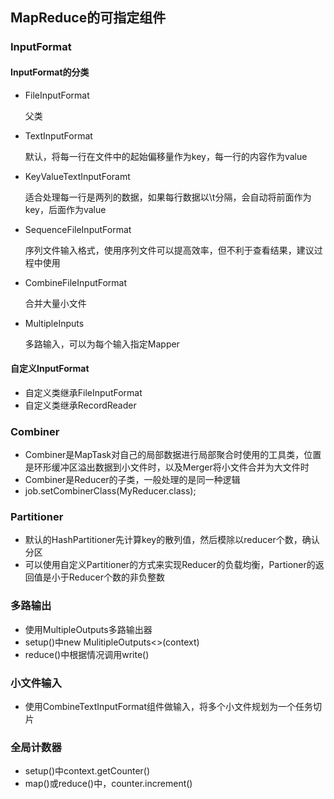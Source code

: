 ## MapReduce的可指定组件

### InputFormat

#### InputFormat的分类

- FileInputFormat

  父类

- TextInputFormat

  默认，将每一行在文件中的起始偏移量作为key，每一行的内容作为value

- KeyValueTextInputForamt

  适合处理每一行是两列的数据，如果每行数据以\t分隔，会自动将前面作为key，后面作为value

- SequenceFileInputFormat

  序列文件输入格式，使用序列文件可以提高效率，但不利于查看结果，建议过程中使用

- CombineFileInputFormat

  合并大量小文件

- MultipleInputs

  多路输入，可以为每个输入指定Mapper

#### 自定义InputFormat

- 自定义类继承FileInputFormat
- 自定义类继承RecordReader

### Combiner

- Combiner是MapTask对自己的局部数据进行局部聚合时使用的工具类，位置是环形缓冲区溢出数据到小文件时，以及Merger将小文件合并为大文件时
- Combiner是Reducer的子类，一般处理的是同一种逻辑
- job.setCombinerClass(MyReducer.class);

### Partitioner

- 默认的HashPartitioner先计算key的散列值，然后模除以reducer个数，确认分区
- 可以使用自定义Partitioner的方式来实现Reducer的负载均衡，Partioner的返回值是小于Reducer个数的非负整数

### 多路输出

- 使用MultipleOutputs多路输出器
- setup()中new MulitipleOutputs<>(context)
- reduce()中根据情况调用write()

### 小文件输入

- 使用CombineTextInputFormat组件做输入，将多个小文件规划为一个任务切片

### 全局计数器

- setup()中context.getCounter()
- map()或reduce()中，counter.increment()